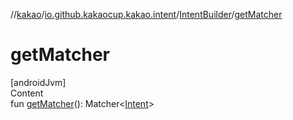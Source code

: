 //[kakao](../../../index.md)/[io.github.kakaocup.kakao.intent](../index.md)/[IntentBuilder](index.md)/[getMatcher](get-matcher.md)



# getMatcher  
[androidJvm]  
Content  
fun [getMatcher](get-matcher.md)(): Matcher<[Intent](https://developer.android.com/reference/kotlin/android/content/Intent.html)>  



